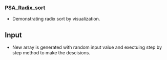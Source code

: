 ### PSA_Radix_sort

- Demonstrating  radix sort by visualization.

## Input

- New array is generated with random input value and exectuing step by step method to make the descisions.



